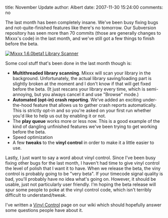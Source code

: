 title: November Update
author: Albert
date: 2007-11-30 15:24:00
comments: no

The last month has been completely insane.
We've been busy fixing bugs and not-quite-finished features like there's no tomorrow.
Our Subversion repository has seen more than 70 commits (those are generally changes to Mixxx's code) in the last month, and we've still got a few things to finish before the beta.

[![Mixxx 1.6.0beta1 Library Scanner]({static}/images/news/Screenshot-2.png)]({static}/images/news/Screenshot-2.png)

Some cool stuff that's been done in the last month though is:

- **Multithreaded library scanning**.
  Mixxx will scan your library in the background.
  Unfortunately, the actual library saving/loading part is slightly broken at the moment and I don't know if that will get fixed before the beta.
  (It just rescans your library every time, which is semi-annoying, but you always cancel it and use "Browse" mode.)
- **Automated (opt-in) crash reporting**.
  We've added an exciting under-the-hood feature that allows us to gather crash reports automatically.
  This is strictly opt-in and so you're asked on your first run whether you'd like to help us out by enabling it or not.
- The **play queue** works more or less now.
  This is a good example of the kind of dangling unfinished features we've been trying to get working before the beta.
- Speed optimization
- A few **tweaks** to the **vinyl control** in order to make it a little easier to use.

Lastly, I just want to say a word about vinyl control.
Since I've been busy fixing other bugs for the last month, I haven't had time to give vinyl control the level of polish that I want it to have.
When we release the beta, the viny control is probably going to be "very beta".
If your timecode signal quality is bad, you'll probably have no idea what's going on.
However, it should be usable, just not particularly user friendly.
I'm hoping the beta release will spur some people to poke at the vinyl control code, which isn't terribly difficult to understand/tweak.

I've written a [Vinyl Control](http://mixxx.sourceforge.net/wiki/index.php/Vinyl_Control) page on our wiki which should hopefully answer some questions people have about it.
